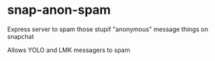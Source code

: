 # snap-anon-spam

Express server to spam those stupif "anonymous" message things on snapchat

Allows YOLO and LMK messagers to spam